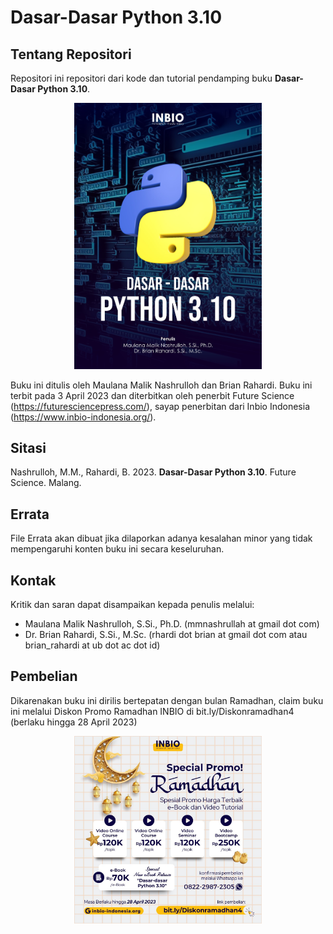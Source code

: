 # Dasar-Dasar Python 3.10

## Tentang Repositori
Repositori ini repositori dari kode dan tutorial pendamping buku **Dasar-Dasar Python 3.10**.

<p align="center">
<img width="300" src="https://github.com/biokomub/bukupython310/blob/main/assets/cover.jpeg">
</p>

Buku ini ditulis oleh Maulana Malik Nashrulloh dan Brian Rahardi. Buku ini terbit pada 3 April 2023 dan diterbitkan oleh penerbit Future Science (https://futuresciencepress.com/), sayap penerbitan dari Inbio Indonesia (https://www.inbio-indonesia.org/).

## Sitasi

Nashrulloh, M.M., Rahardi, B. 2023. **Dasar-Dasar Python 3.10**. Future Science. Malang.

## Errata

File Errata akan dibuat jika dilaporkan adanya kesalahan minor yang tidak mempengaruhi konten buku ini secara keseluruhan.

## Kontak

Kritik dan saran dapat disampaikan kepada penulis melalui:

- Maulana Malik Nashrulloh, S.Si., Ph.D. (mmnashrullah at gmail dot com)
- Dr. Brian Rahardi, S.Si., M.Sc. (rhardi dot brian at gmail dot com atau brian_rahardi at ub dot ac dot id)

## Pembelian

Dikarenakan buku ini dirilis bertepatan dengan bulan Ramadhan, claim buku ini melalui Diskon Promo Ramadhan INBIO di bit.ly/Diskonramadhan4 (berlaku hingga 28 April 2023)

<p align="center">
<img width="300" src="https://github.com/biokomub/bukupython310/blob/main/assets/inbioramadhan4.jpeg">
</p>

##

